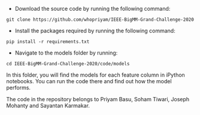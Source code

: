 - Download the source code by running the following command:

```git clone https://github.com/whopriyam/IEEE-BigMM-Grand-Challenge-2020 ```

- Install the packages required by running the following command:

```pip install -r requirements.txt```

- Navigate to the models folder by running:

```cd IEEE-BigMM-Grand-Challenge-2020/code/models```

In this folder, you will find the models for each feature column in iPython notebooks. You can run the code there and find out how the model performs.

The code in the repository belongs to Priyam Basu, Soham Tiwari, Joseph Mohanty and Sayantan Karmakar.
